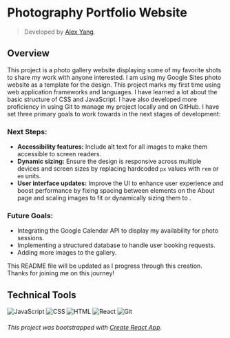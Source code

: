 # Photography Portfolio Website
>Developed by [Alex Yang](https://github.com/aqyang28).

## Overview

This project is a photo gallery website displaying some of my favorite shots to share my work with anyone interested. I am using my Google Sites photo website as a template for the design. This project marks my first time using web application frameworks and languages. I have learned a lot about the basic structure of CSS and JavaScript. I have also developed more proficiency in using Git to manage my project locally and on GitHub. I have set three primary goals to work towards in the next stages of development:

### Next Steps:
- **Accessibility features:** Include alt text for all images to make them accessible to screen readers.
- **Dynamic sizing:** Ensure the design is responsive across multiple devices and screen sizes by replacing hardcoded `px` values with `rem` or `em` units.
- **User interface updates:** Improve the UI to enhance user experience and boost performance by fixing spacing between elements on the About page and scaling images to fit or dynamically sizing them to .

### Future Goals:
- Integrating the Google Calendar API to display my availability for photo sessions.
- Implementing a structured database to handle user booking requests.
- Adding more images to the gallery.

This README file will be updated as I progress through this creation. Thanks for joining me on this journey!

## Technical Tools

![JavaScript](https://img.shields.io/badge/-JavaScript-05122A?style=flat&logo=javascript)
![CSS](https://img.shields.io/badge/-CSS-05122A?style=flat&logo=css3&logoColor=1572B6)
![HTML](https://img.shields.io/badge/-HTML-05122A?style=flat&logo=html5)
![React](https://img.shields.io/badge/React-05122A?logo=react&logoColor=%2361DAFB)
![Git](https://img.shields.io/badge/Git-05122A?style=flat&logo=git&color=%2305122A)




###### This project was bootstrapped with [Create React App](https://github.com/facebook/create-react-app).

